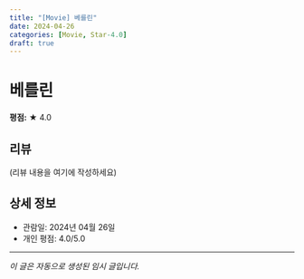 ```yaml
---
title: "[Movie] 베를린"
date: 2024-04-26
categories: [Movie, Star-4.0]
draft: true
---
```


# 베를린

**평점:** ★ 4.0

## 리뷰

(리뷰 내용을 여기에 작성하세요)

## 상세 정보

- 관람일: 2024년 04월 26일
- 개인 평점: 4.0/5.0

---

*이 글은 자동으로 생성된 임시 글입니다.*
